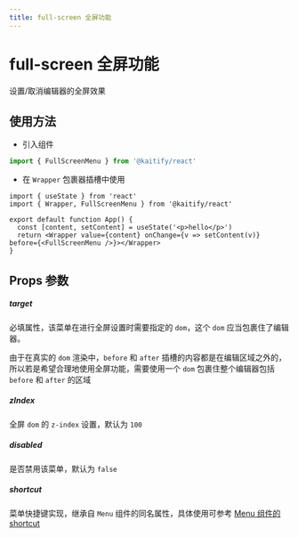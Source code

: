 ```yaml
---
title: full-screen 全屏功能
---
```


# full-screen 全屏功能

设置/取消编辑器的全屏效果

## 使用方法

- 引入组件

```ts
import { FullScreenMenu } from '@kaitify/react'
```

- 在 `Wrapper` 包裹器插槽中使用

```tsx
import { useState } from 'react'
import { Wrapper, FullScreenMenu } from '@kaitify/react'

export default function App() {
  const [content, setContent] = useState('<p>hello</p>')
  return <Wrapper value={content} onChange={v => setContent(v)} before={<FullScreenMenu />}></Wrapper>
}
```

## Props 参数

##### target <Badge type="danger" text="string" />

必填属性，该菜单在进行全屏设置时需要指定的 `dom`，这个 `dom` 应当包裹住了编辑器。

由于在真实的 `dom` 渲染中，`before` 和 `after` 插槽的内容都是在编辑区域之外的，所以若是希望合理地使用全屏功能，需要使用一个 `dom` 包裹住整个编辑器包括 `before` 和 `after` 的区域

##### zIndex <Badge type="danger" text="number" />

全屏 `dom` 的 `z-index` 设置，默认为 `100`

##### disabled <Badge type="danger" text="boolean" />

是否禁用该菜单，默认为 `false`

##### shortcut <Badge type="danger" text="(e: KeyboardEvent) => boolean" />

菜单快捷键实现，继承自 `Menu` 组件的同名属性，具体使用可参考 [Menu 组件的 shortcut](/guide/menu#shortcut)
